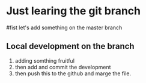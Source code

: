 # Just learing the git branch

#fist let's add something on the master branch

## Local development on the branch
1. adding somthing fruitful
2. then add and commit the development
3. then push this to the github and marge the file.